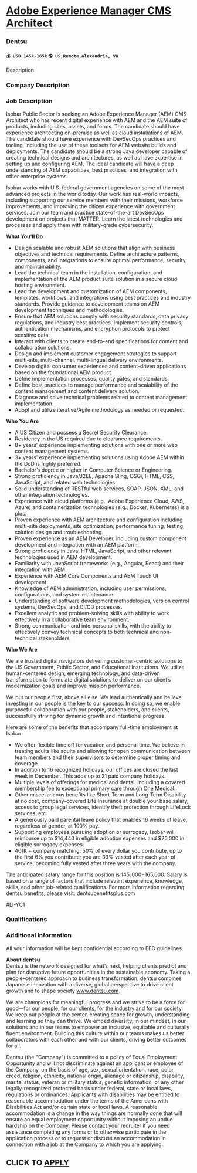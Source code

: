 # [Adobe Experience Manager CMS Architect](https://www.remotewlb.com/apply/adobe-experience-manager-cms-architect-89561)  
### Dentsu  
#### `💰 USD 145k~165k` `🌎 US,Remote,Alexandria, VA`  

Description

### Company Description

### Job Description

Isobar Public Sector is seeking an Adobe Experience Manager (AEM) CMS Architect who has recent digital experience with AEM and the AEM suite of products, including sites, assets, and forms. The candidate should have experience architecting on-premise as well as cloud installations of AEM. The candidate should have experience with DevSecOps practices and tooling, including the use of these toolsets for AEM website builds and deployments. The candidate should be a strong Java developer capable of creating technical designs and architectures, as well as have expertise in setting up and configuring AEM. The ideal candidate will have a deep understanding of AEM capabilities, best practices, and integration with other enterprise systems.

Isobar works with U.S. federal government agencies on some of the most advanced projects in the world today. Our work has real-world impacts, including supporting our service members with their missions, workforce improvements, and improving the citizen experience with government services. Join our team and practice state-of-the-art DevSecOps development on projects that MATTER. Learn the latest technologies and processes and apply them with military-grade cybersecurity.

 **What You’ll Do**

  * Design scalable and robust AEM solutions that align with business objectives and technical requirements. Define architecture patterns, components, and integrations to ensure optimal performance, security, and maintainability. 
  * Lead the technical team in the installation, configuration, and implementation of the AEM product suite solution in a secure cloud hosting environment. 
  * Lead the development and customization of AEM components, templates, workflows, and integrations using best practices and industry standards. Provide guidance to development teams on AEM development techniques and methodologies. 
  * Ensure that AEM solutions comply with security standards, data privacy regulations, and industry best practices. Implement security controls, authentication mechanisms, and encryption protocols to protect sensitive data. 
  * Interact with clients to create end-to-end specifications for content and collaboration solutions. 
  * Design and implement customer engagement strategies to support multi-site, multi-channel, multi-lingual delivery environments. 
  * Develop digital consumer experiences and content-driven applications based on the foundational AEM product. 
  * Define implementation processes, quality gates, and standards. 
  * Define best practices to manage performance and scalability of the content management and content delivery solution. 
  * Diagnose and solve technical problems related to content management implementation. 
  * Adopt and utilize iterative/Agile methodology as needed or requested. 

**Who You Are**

  * A US Citizen and possess a Secret Security Clearance. 
  * Residency in the US required due to clearance requirements. 
  * 8+ years’ experience implementing solutions with one or more web content management systems. 
  * 3+ years’ experience implementing solutions using Adobe AEM within the DoD is highly preferred. 
  * Bachelor’s degree or higher in Computer Science or Engineering. 
  * Strong proficiency in Java/J2EE, Apache Sling, OSGi, HTML, CSS, JavaScript, and related web technologies. 
  * Solid understanding of RESTful web services, SOAP, JSON, XML, and other integration technologies. 
  * Experience with cloud platforms (e.g., Adobe Experience Cloud, AWS, Azure) and containerization technologies (e.g., Docker, Kubernetes) is a plus. 
  * Proven experience with AEM architecture and configuration including multi-site deployments, site optimization, performance tuning, testing, solution design and troubleshooting. 
  * Proven experience as an AEM Developer, including custom component development and integration with an AEM platform. 
  * Strong proficiency in Java, HTML, JavaScript, and other relevant technologies used in AEM development. 
  * Familiarity with JavaScript frameworks (e.g., Angular, React) and their integration with AEM. 
  * Experience with AEM Core Components and AEM Touch UI development. 
  * Knowledge of AEM administration, including user permissions, configurations, and system maintenance. 
  * Understanding of software development methodologies, version control systems, DevSecOps, and CI/CD processes. 
  * Excellent analytic and problem-solving skills with ability to work effectively in a collaborative team environment. 
  * Strong communication and interpersonal skills, with the ability to effectively convey technical concepts to both technical and non-technical stakeholders. 

**Who We Are**

We are trusted digital navigators delivering customer-centric solutions to the US Government, Public Sector, and Educational Institutions. We utilize human-centered design, emerging technology, and data-driven transformation to formulate digital solutions to deliver on our client’s modernization goals and improve mission performance.

We put our people first, above all else. We lead authentically and believe investing in our people is the key to our success. In doing so, we enable purposeful collaboration with our people, stakeholders, and clients, successfully striving for dynamic growth and intentional progress.

Here are some of the benefits that accompany full-time employment at Isobar:

  * We offer flexible time off for vacation and personal time. We believe in treating adults like adults and allowing for open communication between team members and their supervisors to determine proper timing and coverage. 
  * In addition to 16 recognized holidays, our offices are closed the last week in December. This adds up to 21 paid company holidays. 
  * Multiple levels of offerings for medical and dental, including a covered membership fee to exceptional primary care through One Medical. 
  * Other miscellaneous benefits like Short-Term and Long-Term Disability at no cost, company-covered Life Insurance at double your base salary, access to group legal services, identify theft protection through LifeLock services, etc. 
  * A generously paid parental leave policy that enables 16 weeks of leave, regardless of gender, at 100% pay. 
  * Supporting employees pursuing adoption or surrogacy, Isobar will reimburse up to $14,440 in eligible adoption expenses and $25,000 in eligible surrogacy expenses. 
  * 401K + company matching: 50% of every dollar you contribute, up to the first 6% you contribute; you are 33% vested after each year of service, becoming fully vested after three years with the company. 

The anticipated salary range for this position is $145,000-$165,000. Salary is based on a range of factors that include relevant experience, knowledge, skills, and other job-related qualifications. For more information regarding dentsu benefits, please visit: dentsubenefitsplus.com

#LI-YC1

### Qualifications

### Additional Information

All your information will be kept confidential according to EEO guidelines.

 **About dentsu**  
Dentsu is the network designed for what’s next, helping clients predict and plan for disruptive future opportunities in the sustainable economy. Taking a people-centered approach to business transformation, dentsu combines Japanese innovation with a diverse, global perspective to drive client growth and to shape society www.dentsu.com.

We are champions for meaningful progress and we strive to be a force for good—for our people, for our clients, for the industry and for our society. We keep our people at the center, creating space for growth, understanding and learning so they can thrive. We embed diversity, in our mindset, in our solutions and in our teams to empower an inclusive, equitable and culturally fluent environment. Building this culture within our teams makes us better collaborators with each other and with our clients, driving better outcomes for all.

Dentsu (the "Company") is committed to a policy of Equal Employment Opportunity and will not discriminate against an applicant or employee of the Company, on the basis of age, sex, sexual orientation, race, color, creed, religion, ethnicity, national origin, alienage or citizenship, disability, marital status, veteran or military status, genetic information, or any other legally-recognized protected basis under federal, state or local laws, regulations or ordinances. Applicants with disabilities may be entitled to reasonable accommodation under the terms of the Americans with Disabilities Act and/or certain state or local laws. A reasonable accommodation is a change in the way things are normally done that will ensure an equal employment opportunity without imposing an undue hardship on the Company. Please contact your recruiter if you need assistance completing any forms or to otherwise participate in the application process or to request or discuss an accommodation in connection with
a job at the Company to which you are applying.

  
## CLICK TO [APPLY](https://www.remotewlb.com/apply/adobe-experience-manager-cms-architect-89561)

